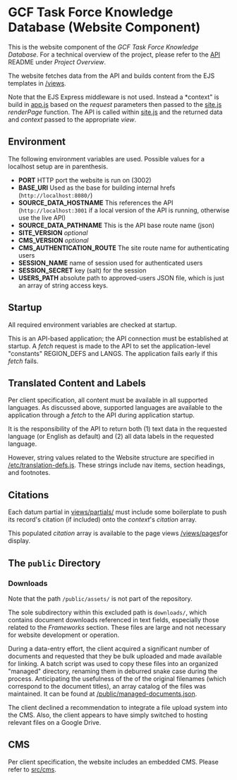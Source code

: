 # GCF Task Force Knowledge Database (Website Component)

This is the website component of the *GCF Task Force Knowledge Database*. For a technical overview of the project, please refer to the [API](https://github.com/gcftaskforce/kdb-api) README under *Project Overview*.

The website fetches data from the API and builds content from the EJS templates in [/views](/views).

Note that the EJS Express middleware is not used. Instead a *context" is build in [app.js](app.js) based on the *request* parameters then passed to the [site.js](site.js) *renderPage* function. The API is called within [site.js](site.js) and the returned data and *context* passed to the appropriate *view*.

## Environment

The following environment variables are used. Possible values for a localhost setup are in parenthesis.

- **PORT**  HTTP port the website is run on (3002)
- **BASE_URI** Used as the base for building internal hrefs (```http://localhost:8080/```)
- **SOURCE_DATA_HOSTNAME** This references the API (```http://localhost:3001``` if a local version of the API is running, otherwise use the live API)
- **SOURCE_DATA_PATHNAME** This is the API base route name (json)
- **SITE_VERSION** *optional*
- **CMS_VERSION** *optional*
- **CMS_AUTHENTICATION_ROUTE** The site route name for authenticating users
- **SESSION_NAME** name of session used for authenticated users
- **SESSION_SECRET** key (salt) for the session
- **USERS_PATH** absolute path to approved-users JSON file, which is just an array of string access keys.

## Startup

All required environment variables are checked at startup.

This is an API-based application; the API connection must be established at startup. A *fetch* request is made to the API to set the application-level "constants" REGION_DEFS and LANGS. The application fails early if this *fetch* fails.

## Translated Content and Labels

Per client specification, all content must be available in all supported languages. As discussed above, supported languages are available to the application through a *fetch* to the API during application startup.

It is the responsibility of the API to return both (1) text data in the requested language (or English as default) and (2) all data labels in the requested language.

However, string values related to the Website structure are specified in [/etc/translation-defs.js](/etc/translation-defs.js). These strings include nav items, section headings, and footnotes.

## Citations

Each datum partial in [views/partials/](views/partials/) must include some boilerplate to push its record's citation (if included) onto the *context*'s *citation* array.

This populated *citation* array is available to the page views [/views/pages](/views/pages)for display.

## The ```public``` Directory

### Downloads

Note that the path ```/public/assets/``` is not part of the repository.

The sole subdirectory within this excluded path is ```downloads/```, which contains document downloads referenced in text fields, especially those related to the *Frameworks* section. These files are large and not necessary for website development or operation.

During a data-entry effort, the client acquired a significant number of documents and requested that they be bulk uploaded and made available for linking. A batch script was used to copy these files into an organized "managed" directory, renaming them in deburred snake case during the process. Anticipating the usefulness of the of the original filenames (which correspond to the document titles), an array catalog of the files was maintained. It can be found at [/public/managed-documents.json](/public/managed-documents.json).

The client declined a recommendation to integrate a file upload system into the CMS. Also, the client appears to have simply switched to hosting relevant files on a Google Drive.

## CMS

Per client specification, the website includes an embedded CMS. Please refer to [src/cms](src/cms).
